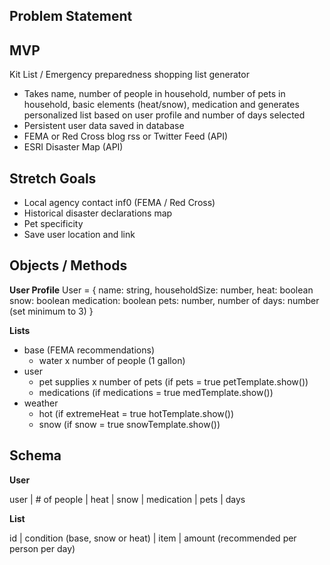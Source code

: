 ## Problem Statement



## MVP
Kit List / Emergency preparedness shopping list generator
- Takes name, number of people in household, number of pets in household, basic elements (heat/snow), medication and generates personalized list based on user profile and number of days selected
- Persistent user data saved in database
- FEMA or Red Cross blog rss or Twitter Feed (API)
- ESRI Disaster Map (API)


## Stretch Goals
- Local agency contact inf0 (FEMA / Red Cross)
- Historical disaster declarations map
- Pet specificity
- Save user location and link  


## Objects / Methods

**User Profile**
User = {
    name: string,
    householdSize: number,
    heat: boolean
    snow: boolean
    medication: boolean
    pets: number,
    number of days: number (set minimum to 3)
    }

**Lists**
- base (FEMA recommendations)
    - water x number of people (1 gallon)
- user 
    - pet supplies x number of pets (if pets = true petTemplate.show())
    - medications (if medications = true medTemplate.show())
- weather
    - hot (if extremeHeat = true hotTemplate.show())
    - snow (if snow = true snowTemplate.show())


## Schema
**User**

user | # of people | heat | snow | medication | pets | days

**List**

id | condition (base, snow or heat) | item | amount (recommended per person per day)
